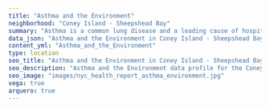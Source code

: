 ```yaml
---
title: "Asthma and the Environment"
neighborhood: "Coney Island - Sheepshead Bay"
summary: "Asthma is a common lung disease and a leading cause of hospitalizations for children under 15 years old. This report provides a summary of asthma indicators by neighborhood. It also describes housing and neighborhood characteristics that can make asthma worse."
data_json: "Asthma and the Environment in Coney Island - Sheepshead Bay"
content_yml: "Asthma_and_the_Environment"
type: location
seo_title: "Asthma and the Environment in Coney Island - Sheepshead Bay"
seo_description: "Asthma and the Environment data profile for the Coney Island - Sheepshead Bay neighborhood of NYC."
seo_image: "images/nyc_health_report_asthma_environment.jpg"
vega: true
arquero: true
---
```

